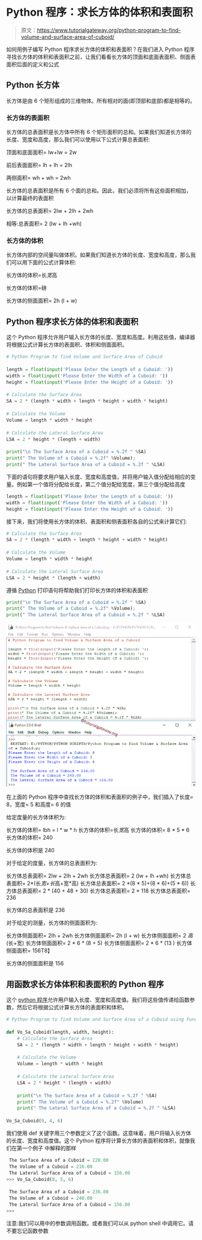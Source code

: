 # Python 程序：求长方体的体积和表面积

> 原文：<https://www.tutorialgateway.org/python-program-to-find-volume-and-surface-area-of-cuboid/>

如何用例子编写 Python 程序求长方体的体积和表面积？在我们进入 Python 程序寻找长方体的体积和表面积之前，让我们看看长方体的顶面和底面表面积、侧面表面积后面的定义和公式

## Python 长方体

长方体是由 6 个矩形组成的三维物体。所有相对的面(即顶部和底部)都是相等的。

### 长方体的表面积

长方体的总表面积是长方体中所有 6 个矩形面积的总和。如果我们知道长方体的长度、宽度和高度，那么我们可以使用以下公式计算总表面积:

顶面和底面面积= lw+lw = 2w

前后表面面积= lh + lh = 2lh

两侧面积= wh + wh = 2wh

长方体的总表面积是所有 6 个面的总和。因此，我们必须将所有这些面积相加，以计算最终的表面积

长方体的总表面积= 2lw + 2lh + 2wh

相等:总表面积= 2 (lw + lh +wh)

### 长方体的体积

长方体内部的空间量叫做体积。如果我们知道长方体的长度、宽度和高度，那么我们可以用下面的公式计算体积:

长方体的体积=长*宽*高

长方体的体积=磅

长方体的侧面面积= 2h (l + w)

## Python 程序求长方体的体积和表面积

这个 Python 程序允许用户输入长方体的长度、宽度和高度。利用这些值，编译器将根据公式计算长方体的表面积、体积和侧面面积。

```py
# Python Program to find Volume and Surface Area of Cuboid

length = float(input('Please Enter the Length of a Cuboid: '))
width = float(input('Please Enter the Width of a Cuboid: '))
height = float(input('Please Enter the Height of a Cuboid: '))

# Calculate the Surface Area
SA = 2 * (length * width + length * height + width * height)

# Calculate the Volume
Volume = length * width * height

# Calculate the Lateral Surface Area
LSA = 2 * height * (length + width)

print("\n The Surface Area of a Cuboid = %.2f " %SA)
print(" The Volume of a Cuboid = %.2f" %Volume);
print(" The Lateral Surface Area of a Cuboid = %.2f " %LSA)
```

下面的语句将要求用户输入长度、宽度和高度值，并将用户输入值分配给相应的变量。例如第一个值将分配给长度，第二个值分配给宽度，第三个值分配给高度

```py
length = float(input('Please Enter the Length of a Cuboid: '))
width = float(input('Please Enter the Width of a Cuboid: '))
height = float(input('Please Enter the Height of a Cuboid: '))
```

接下来，我们将使用长方体的体积、表面积和侧表面积各自的公式来计算它们:

```py
# Calculate the Surface Area
SA = 2 * (length * width + length * height + width * height)

# Calculate the Volume
Volume = length * width * height

# Calculate the Lateral Surface Area
LSA = 2 * height * (length + width)
```

遵循 [Python](https://www.tutorialgateway.org/python-tutorial/) 打印语句将帮助我们打印长方体的体积和表面积

```py
print("\n The Surface Area of a Cuboid = %.2f " %SA)
print(" The Volume of a Cuboid = %.2f" %Volume);
print(" The Lateral Surface Area of a Cuboid = %.2f " %LSA)
```

![Python Program to find Volume and Surface Area of Cuboid 1](img/f4632127ebbd01cc8a10230f3fe2bba9.png)

在上面的 Python 程序中查找长方体的体积和表面积的例子中，我们插入了长度= 8，宽度= 5 和高度= 6 的值

给定度量的长方体体积为:

长方体的体积= lbh = l * w * h
长方体的体积=长*宽*高
长方体的体积= 8 * 5 * 6
长方体的体积= 240

长方体的体积是 240

对于给定的度量，长方体的总表面积为:

长方体总表面积= 2lw + 2lh + 2wh
长方体总表面积= 2 (lw + lh +wh)
长方体总表面积= 2*(长*宽+长*高+宽*高)
长方体总表面积= 2 *(8 * 5)+(8 * 6)+(5 * 6))
长方体总表面积= 2 * (40 + 48 + 30)
长方体总表面积= 2 * 118
长方体总表面积= 236

长方体的总表面积是 236

对于给定的测量，长方体的侧面面积为:

长方体侧面面积= 2lh + 2wh
长方体侧面面积= 2h (l + w)
长方体侧面面积= 2 *高*(长+宽)
长方体侧面面积= 2 * 6 * (8 + 5)
长方体侧面面积= 2 * 6 * (13 )
长方体侧面面积= 156T8】

长方体的侧面面积是 156

## 用函数求长方体体积和表面积的 Python 程序

这个 [python 程序](https://www.tutorialgateway.org/python-programming-examples/)允许用户输入长度、宽度和高度值。我们将这些值传递给函数参数，然后它将根据公式计算长方体的表面积和体积。

```py
# Python Program to find Volume and Surface Area of a Cuboid using Functions

def Vo_Sa_Cuboid(length, width, height):
    # Calculate the Surface Area
    SA = 2 * (length * width + length * height + width * height)

    # Calculate the Volume
    Volume = length * width * height

    # Calculate the Lateral Surface Area
    LSA = 2 * height * (length + width)

    print("\n The Surface Area of a Cuboid = %.2f " %SA)
    print(" The Volume of a Cuboid = %.2f" %Volume)
    print(" The Lateral Surface Area of a Cuboid = %.2f " %LSA)

Vo_Sa_Cuboid(9, 4, 6)
```

我们使用 def 关键字用三个参数定义了这个函数。这意味着，用户将输入长方体的长度、宽度和高度值。这个 Python 程序将计算长方体的表面积和体积，就像我们在第一个例子 中解释的那样

```py
 The Surface Area of a Cuboid = 228.00 
 The Volume of a Cuboid = 216.00
 The Lateral Surface Area of a Cuboid = 156.00 
>>> Vo_Sa_Cuboid(8, 5, 6)

 The Surface Area of a Cuboid = 236.00 
 The Volume of a Cuboid = 240.00
 The Lateral Surface Area of a Cuboid = 156.00 
>>> 
```

注意:我们可以用中的参数调用函数。或者我们可以从 python shell 中调用它。请不要忘记函数参数
